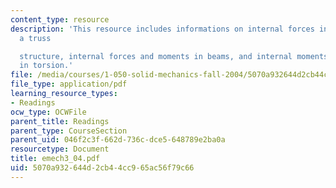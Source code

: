 ```yaml
---
content_type: resource
description: 'This resource includes informations on internal forces in members of
  a truss

  structure, internal forces and moments in beams, and internal moments in shafts
  in torsion.'
file: /media/courses/1-050-solid-mechanics-fall-2004/5070a932644d2cb44cc965ac56f79c66_emech3_04.pdf
file_type: application/pdf
learning_resource_types:
- Readings
ocw_type: OCWFile
parent_title: Readings
parent_type: CourseSection
parent_uid: 046f2c3f-662d-736c-dce5-648789e2ba0a
resourcetype: Document
title: emech3_04.pdf
uid: 5070a932-644d-2cb4-4cc9-65ac56f79c66
---
```

